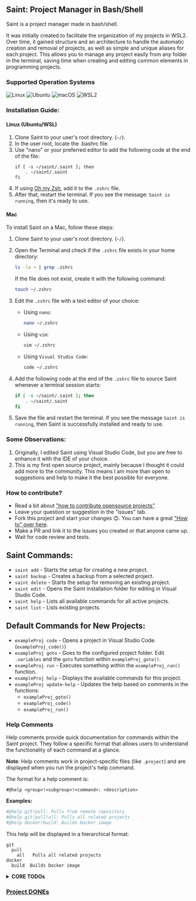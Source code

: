 ## Saint: Project Manager in Bash/Shell

Saint is a project manager made in bash/shell.

It was initially created to facilitate the organization of my projects in WSL2. Over time, it gained structure and an architecture to handle the automatic creation and removal of projects, as well as simple and unique aliases for each project. This allows you to manage any project easily from any folder in the terminal, saving time when creating and editing common elements in programming projects.
### Supported Operation Systems
![Linux](https://img.shields.io/badge/Linux-000?style=for-the-badge&logo=linux&logoColor=FCC624)
![Ubuntu](https://img.shields.io/badge/Ubuntu-35495E?style=for-the-badge&logo=ubuntu&logoColor=2CA5E0)
![macOS](https://img.shields.io/badge/mac%20os-000000?style=for-the-badge&logo=macos&logoColor=F0F0F0)
![WSL2](https://img.shields.io/badge/WSL2-blue)

### Installation Guide:
#### Linux (Ubuntu/WSL)
1. Clone Saint to your user's root directory. (`~/`).
2. In the user root, locate the .bashrc file.
3. Use "nano" or your preferred editor to add the following code at the end of the file:
    ```
    if [ -s ~/saint/.saint ]; then
        . ~/saint/.saint
    fi
    ```
4. If using [Oh my Zsh](https://ohmyz.sh/), add it to the `.zshrc` file.
5. After that, restart the terminal. If you see the message: `Saint is running`, then it's ready to use.

#### Mac
To install Saint on a Mac, follow these steps:

1. Clone Saint to your user's root directory. (`~/`).

2. Open the Terminal and check if the `.zshrc` file exists in your home directory:
    ```bash
    ls -la ~ | grep .zshrc
    ```
    If the file does not exist, create it with the following command:
    ```bash
    touch ~/.zshrc
    ```

3. Edit the `.zshrc` file with a text editor of your choice:
    - Using `nano`:
      ```bash
      nano ~/.zshrc
      ```
    - Using `vim`:
      ```bash
      vim ~/.zshrc
      ```
    - Using `Visual Studio Code`:
      ```bash
      code ~/.zshrc
      ```

4. Add the following code at the end of the `.zshrc` file to source Saint whenever a terminal session starts:
    ```bash
    if [ -s ~/saint/.saint ]; then
        . ~/saint/.saint
    fi
    ```

5. Save the file and restart the terminal. If you see the message `Saint is running`, then Saint is successfully installed and ready to use.

### Some Observations:
1. Originally, I edited Saint using Visual Studio Code, but you are free to enhance it with the IDE of your choice.
2. This is my first open source project, mainly because I thought it could add more to the community. This means I am more than open to suggestions and help to make it the best possible for everyone.

### How to contribute?
- Read a bit about ["how to contribute opensource projects"](https://docs.github.com/en/get-started/exploring-projects-on-github/finding-ways-to-contribute-to-open-source-on-github)
- Leave your question or suggestion in the "issues" tab.
- Fork this project and start your changes 😊. You can have a great ["How to" over here](https://docs.github.com/en/get-started/exploring-projects-on-github/contributing-to-a-project).
- Make a PR and link it to the issues you created or that anyone came up.
- Wait for code review and tests.

## Saint Commands:
- `saint add` - Starts the setup for creating a new project.
- `saint backup` - Creates a backup from a selected project.
- `saint delete` - Starts the setup for removing an existing project.
- `saint edit` - Opens the Saint installation folder for editing in Visual Studio Code.
- `saint help` - Lists all available commands for all active projects.
- `saint list` - Lists existing projects.

## Default Commands for New Projects:
- `exampleProj code` - Opens a project in Visual Studio Code. (`exampleProj_code()`)
- `exampleProj goto` - Goes to the configured project folder. Edit `.variables` and the `goto` function within `exampleProj_goto()`.
- `exampleProj run` - Executes something within the `exampleProj_run()` function.
- `exampleProj help` - Displays the available commands for this project.
- `exampleProj update-help` - Updates the help based on comments in the functions:
    - `exampleProj_goto()`
    - `exampleProj_code()`
    - `exampleProj_run()`

### Help Comments
Help comments provide quick documentation for commands within the Saint project. They follow a specific format that allows users to understand the functionality of each command at a glance.

**Note**: Help comments work in project-specific files (like `.project`) and are displayed when you run the project's help command.

The format for a help comment is:
```
#@help <group>!<subgroup>!<command>: <description>
```

**Examples:**
```bash
#@help git!pull: Pulls from remote repository
#@help git!pull!all: Pulls all related projects
#@help docker!build: Builds Docker image
```

This help will be displayed in a hierarchical format:
```
git
  pull
    all   Pulls all related projects
docker
  build  Builds Docker image
```
<details>
<summary><strong>CORE TODOs</strong></summary>

## CORE TODOs

- [ ] [#1 Explain the architecture and the "whys" of each folder](https://github.com/danilloestrela/saint/issues/1)
- [ ] [#2 Make setup easier: automate Saint installation on any Linux/Mac/WSL](https://github.com/danilloestrela/saint/issues/2)
- [ ] [#3 Add common aliases for any project by creating a temp aliases file](https://github.com/danilloestrela/saint/issues/3)
- [ ] [#4 Create a debugger for errors, enabling or disabling code errors](https://github.com/danilloestrela/saint/issues/4)
- [ ] [#6 Method that allows arrow keys to select options instead of typing](https://github.com/danilloestrela/saint/issues/6)
- [ ] [#7 Check for Saint updates automatically](https://github.com/danilloestrela/saint/issues/7)
- [ ] [#8 Restore a project from a previously created backup](https://github.com/danilloestrela/saint/issues/8)
- [ ] [#10 Create a way to make each project a Git repository](https://github.com/danilloestrela/saint/issues/10)
- [ ] [#12 Add Autocomplete for Project Commands (Pure Bash/Zsh)](https://github.com/danilloestrela/saint/issues/12)
</details>

### [Project DONEs](DONE.md)